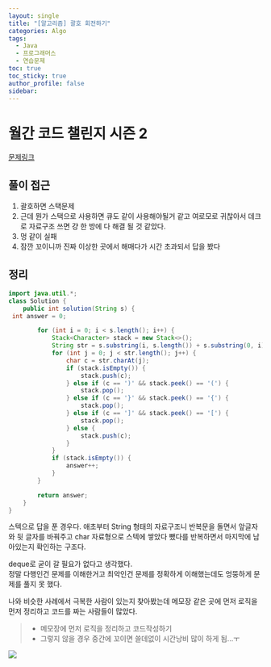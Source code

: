 ```yaml
---
layout: single
title: "[알고리즘] 괄호 회전하기"
categories: Algo
tags:
  - Java
  - 프로그래머스
  - 연습문제
toc: true
toc_sticky: true
author_profile: false
sidebar:
---
```

# 월간 코드 챌린지 시즌 2

[문제링크](https://school.programmers.co.kr/learn/courses/30/lessons/76502)

## 풀이 접근

1. 괄호하면 스택문제
2. 근데 뭔가 스택으로 사용하면 큐도 같이 사용해야될거 같고 여로모로 귀찮아서 데크로 자료구조 쓰면 걍 한 방에 다 해결 될 것 같았다.
3. 멍 같이 실패
4. 잠깐 꼬이니까 진짜 이상한 곳에서 해매다가 시간 초과되서 답을 봤다

## 정리

```java
import java.util.*;
class Solution {
    public int solution(String s) {
 int answer = 0;

        for (int i = 0; i < s.length(); i++) {
            Stack<Character> stack = new Stack<>();
            String str = s.substring(i, s.length()) + s.substring(0, i);
            for (int j = 0; j < str.length(); j++) {
                char c = str.charAt(j);
                if (stack.isEmpty()) {
                    stack.push(c);
                } else if (c == ')' && stack.peek() == '(') {
                    stack.pop();
                } else if (c == '}' && stack.peek() == '{') {
                    stack.pop();
                } else if (c == ']' && stack.peek() == '[') {
                    stack.pop();
                } else {
                    stack.push(c);
                }
            }
            if (stack.isEmpty()) {
                answer++;
            }
        }

        return answer;
    }
}
```

스텍으로 답을 푼 경우다. 애초부터 String 형태의 자료구조니 반복문을 돌면서 앞글자와 뒷 글자를 바꿔주고 char 자료형으로 스텍에 쌓았다 뺐다를 반복하면서 마지막에 남아있는지 확인하는 구조다.   

deque로 굳이 갈 필요가 없다고 생각했다.  
정말 다행인건 문제를 이해한거고 최악인건 문제를 정확하게 이해했는데도 엉뚱하게 문제를 풀지 못 했다.  

나와 비슷한 사례에서 극복한 사람이 있는지 찾아봤는데 메모장 같은 곳에 먼저 로직을 먼저 정리하고 코드를 짜는 사람들이 많았다.    

> - 메모장에 먼저 로직을 정리하고 코드작성하기
> - 그렇지 않을 경우 중간에 꼬이면 쓸데없이 시간낭비 많이 하게 됨...ㅜ

![](https://i.imgur.com/ZMiBwsA.png)
